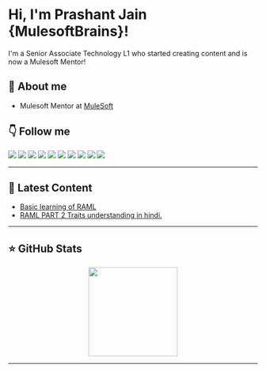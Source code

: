 # Hi, I'm Prashant Jain {MulesoftBrains}!

I'm a Senior Associate Technology L1 who started creating content and is now a Mulesoft Mentor!

## 👋 About me

- Mulesoft Mentor at [MuleSoft](https://www.mulesoft.com/)


## 👇 Follow me

  <a href="https://www.linkedin.com/in/prashantjn/"><img src="https://img.shields.io/badge/-LinkedIn-0A66C2?style=for-the-badge&logo=Linkedin&logoColor=white"/></a>
  <a href="https://www.instagram.com/luckeejain/"><img src="https://img.shields.io/badge/-Instagram-E4405F?style=for-the-badge&logo=Instagram&logoColor=white"/></a>
  <a href="https://www.twitch.tv/prashantjn77"><img src="https://img.shields.io/badge/-Twitch-9146FF?style=for-the-badge&logo=Twitch&logoColor=white"/></a>
  <a href="https://www.youtube.com/@prashantjn77"><img src="https://img.shields.io/badge/-YouTube-FF0000?style=for-the-badge&logo=YouTube&logoColor=white"/></a>
  <a href="https://twitter.com/prashantjn77"><img src="https://img.shields.io/badge/-Twitter-blue?style=for-the-badge&logo=Twitter&logoColor=white"/></a>
  <a href="mailto:prashantjn77@gmail.com"><img src="https://img.shields.io/badge/Gmail-D14836?style=for-the-badge&logo=gmail&logoColor=white"/></a>
  <a href="http://wa.me/+918269684968"><img src="https://img.shields.io/badge/WhatsApp-25D366?style=for-the-badge&logo=whatsapp&logoColor=white"/></a>
  <a href="https://www.facebook.com/luckeejn"><img src="https://img.shields.io/badge/Facebook-1877F2?style=for-the-badge&logo=facebook&logoColor=white"/></a>
  <a href="https://github.dev/pr7776"><img src="https://img.shields.io/badge/GitHub-100000?style=for-the-badge&logo=github&logoColor=white"/></a>
  <a href="https://gitlab.com/prashantjn77"><img src="https://img.shields.io/badge/GitLab-330F63?style=for-the-badge&logo=gitlab&logoColor=white"/></a>
  

---

## 📝 Latest Content

<!-- BLOG:START -->
- [Basic learning of RAML](https://www.youtube.com/watch?v=K9EPwntwzKw&ab_channel=MulesoftBrains)
- [RAML PART 2 Traits understanding in hindi.](https://www.youtube.com/watch?v=n1RgLjH0Vl0&ab_channel=MulesoftBrains)
<!-- BLOG:END -->
<!-- 
---

## ⚡ Recent Activity  -->

<!--START_SECTION:activity-->
<!-- 1. 🔒 Closed issue [#1](https://github.com/ProstDev/getting-to-the-point/issues/1) in [ProstDev/getting-to-the-point](https://github.com/ProstDev/getting-to-the-point)
2. 🗣 Commented on [#1](https://github.com/ProstDev/getting-to-the-point/issues/1) in [ProstDev/getting-to-the-point](https://github.com/ProstDev/getting-to-the-point)
3. 🗣 Commented on [#1](https://github.com/ProstDev/getting-to-the-point/issues/1) in [ProstDev/getting-to-the-point](https://github.com/ProstDev/getting-to-the-point)
4. 🗣 Commented on [#1](https://github.com/ProstDev/getting-to-the-point/issues/1) in [ProstDev/getting-to-the-point](https://github.com/ProstDev/getting-to-the-point)
5. 🗣 Commented on [#1](https://github.com/alexandramartinez/mule-bat-example/issues/1) in [alexandramartinez/mule-bat-example](https://github.com/alexandramartinez/mule-bat-example)
<!--END_SECTION:activity-->
 

---

## ⭐️ GitHub Stats

<p align="center">
  <a href="https://github.com/pr7776">
    <img height="180em" src="https://github-readme-stats.vercel.app/api?username=pr7776&theme=midnight-purple&count_private=true&show_icons=true&include_all_commits=true"/>
  
</p>

---
